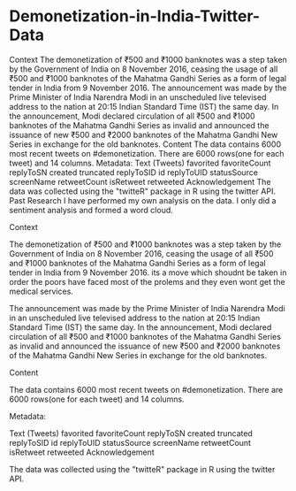 # Demonetization-in-India-Twitter-Data
Context  The demonetization of ₹500 and ₹1000 banknotes was a step taken by the Government of India on 8 November 2016, ceasing the usage of all ₹500 and ₹1000 banknotes of the Mahatma Gandhi Series as a form of legal tender in India from 9 November 2016.  The announcement was made by the Prime Minister of India Narendra Modi in an unscheduled live televised address to the nation at 20:15 Indian Standard Time (IST) the same day. In the announcement, Modi declared circulation of all ₹500 and ₹1000 banknotes of the Mahatma Gandhi Series as invalid and announced the issuance of new ₹500 and ₹2000 banknotes of the Mahatma Gandhi New Series in exchange for the old banknotes.  Content  The data contains 6000 most recent tweets on #demonetization. There are 6000 rows(one for each tweet) and 14 columns.  Metadata:  Text (Tweets) favorited favoriteCount replyToSN created truncated replyToSID id replyToUID statusSource screenName retweetCount isRetweet retweeted Acknowledgement  The data was collected using the "twitteR" package in R using the twitter API.  Past Research  I have performed my own analysis on the data. I only did a sentiment analysis and formed a word cloud.


Context

The demonetization of ₹500 and ₹1000 banknotes was a step taken by the Government of India on 8 November 2016, ceasing the usage of all ₹500 and ₹1000 banknotes of the Mahatma Gandhi Series as a form of legal tender in India from 9 November 2016.
its a move which shoudnt be taken in order the poors have faced most of the prolems and they even wont get the medical services.

The announcement was made by the Prime Minister of India Narendra Modi in an unscheduled live televised address to the nation at 20:15 Indian Standard Time (IST) the same day. In the announcement, Modi declared circulation of all ₹500 and ₹1000 banknotes of the Mahatma Gandhi Series as invalid and announced the issuance of new ₹500 and ₹2000 banknotes of the Mahatma Gandhi New Series in exchange for the old banknotes.



Content

The data contains 6000 most recent tweets on #demonetization. There are 6000 rows(one for each tweet) and 14 columns.

Metadata:

Text (Tweets)
favorited
favoriteCount
replyToSN
created
truncated
replyToSID
id
replyToUID
statusSource
screenName
retweetCount
isRetweet
retweeted
Acknowledgement

The data was collected using the "twitteR" package in R using the twitter API.
